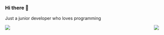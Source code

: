 ### Hi there 👋

Just a junior developer who loves programming

<img src="https://github-readme-stats-sigma-five.vercel.app/api?username=AraaCuteUwU&theme=vue&show_icons=true&count_private=true&include_all_commits=true" align="right"/>

<img src="https://github-readme-stats-sigma-five.vercel.app/api/top-langs/?username=AraaCuteUwU&hide=shell,css,nsis&layout=compact"/>
